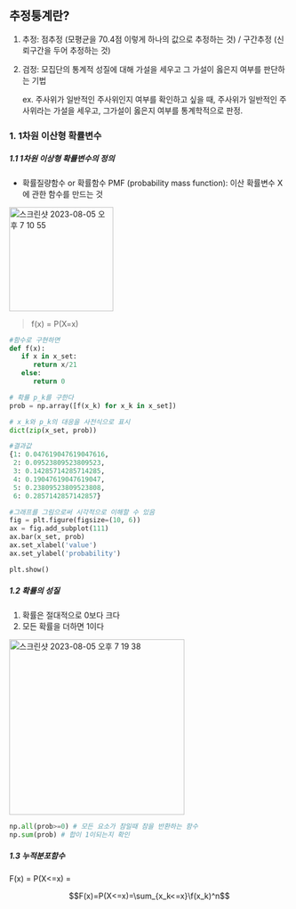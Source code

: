 ## 추정퉁계란?
1) 추정: 점추정 (모평균을 70.4점 이렇게 하나의 값으로 추정하는 것) / 구간추정 (신뢰구간을 두어 추정하는 것)
2) 검정: 모집단의 통계적 성질에 대해 가설을 세우고 그 가설이 옳은지 여부를 판단하는 기법

   ex. 주사위가 일반적인 주사위인지 여부를 확인하고 싶을 때, 주사위가 일반적인 주사위라는 가설을 세우고, 그가설이 옳은지 여부를 통계학적으로 판정.



### 1. 1차원 이산형 확률변수

##### 1.1 1차원 이상형 확률변수의 정의
- 확률질량함수 or 확률함수 PMF (probability mass function): 이산 확률변수 X에 관한 함수를 만드는 것

<img width="187" alt="스크린샷 2023-08-05 오후 7 10 55" src="https://github.com/hozyhozy/Statistics/assets/123252821/3bb318fb-3483-4643-9b7d-97c89b683b3e">

> f(x) = P(X=x)


``` python
#함수로 구현하면
def f(x):
   if x in x_set:
      return x/21
   else:
      return 0

# 확률 p_k를 구한다
prob = np.array([f(x_k) for x_k in x_set])

# x_k와 p_k의 대응을 사전식으로 표시
dict(zip(x_set, prob))

#결과값
{1: 0.047619047619047616,
 2: 0.09523809523809523,
 3: 0.14285714285714285,
 4: 0.19047619047619047,
 5: 0.23809523809523808,
 6: 0.2857142857142857}

#그래프를 그림으로써 시각적으로 이해할 수 있음
fig = plt.figure(figsize=(10, 6))
ax = fig.add_subplot(111)
ax.bar(x_set, prob)
ax.set_xlabel('value')
ax.set_ylabel('probability')

plt.show()
```


##### 1.2 확률의 성질

1. 확률은 절대적으로 0보다 크다
2. 모든 확률을 더하면 1이다

<img width="315" alt="스크린샷 2023-08-05 오후 7 19 38" src="https://github.com/hozyhozy/Statistics/assets/123252821/15adfe17-6ad7-4298-ab60-7e989c938d89">


``` python
np.all(prob>=0) # 모든 요소가 참일때 참을 반환하는 함수
np.sum(prob) # 합이 1이되는지 확인
```


##### 1.3 누적분포함수

F(x) = P(X<=x) = 

$$F(x)=P(X<=x)=\sum_{x_k<=x}\f(x_k)^n$$
